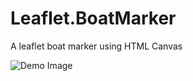 Leaflet.BoatMarker
==================

A leaflet boat marker using HTML Canvas

![Demo Image](http://i.imgur.com/H4q765r.png)
